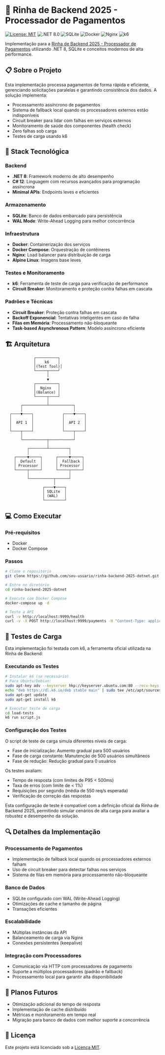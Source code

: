 # 💸 Rinha de Backend 2025 - Processador de Pagamentos

[![License: MIT](https://img.shields.io/badge/License-MIT-yellow.svg)](https://opensource.org/licenses/MIT)
![.NET 8.0](https://img.shields.io/badge/.NET-8.0-512BD4)
![SQLite](https://img.shields.io/badge/SQLite-003B57?logo=sqlite&logoColor=white)
![Docker](https://img.shields.io/badge/Docker-2496ED?logo=docker&logoColor=white)
![Nginx](https://img.shields.io/badge/Nginx-009639?logo=nginx&logoColor=white)
![k6](https://img.shields.io/badge/k6-7D64FF?logo=k6&logoColor=white)

Implementação para a [Rinha de Backend 2025 - Processador de Pagamentos](https://github.com/zanfranceschi/rinha-de-backend-2025) utilizando .NET 8, SQLite e conceitos modernos de alta performance.

## 📋 Sobre o Projeto

Esta implementação processa pagamentos de forma rápida e eficiente, gerenciando solicitações paralelas e garantindo consistência dos dados. A solução implementa:

- Processamento assíncrono de pagamentos
- Sistema de fallback local quando os processadores externos estão indisponíveis
- Circuit breaker para lidar com falhas em serviços externos
- Monitoramento de saúde dos componentes (health check)
- Zero falhas sob carga
- Testes de carga usando k6

## 🚀 Stack Tecnológica

### Backend
- **.NET 8**: Framework moderno de alto desempenho
- **C# 12**: Linguagem com recursos avançados para programação assíncrona
- **Minimal APIs**: Endpoints leves e eficientes

### Armazenamento
- **SQLite**: Banco de dados embarcado para persistência
- **WAL Mode**: Write-Ahead Logging para melhor concorrência

### Infraestrutura
- **Docker**: Containerização dos serviços
- **Docker Compose**: Orquestração de contêineres
- **Nginx**: Load balancer para distribuição de carga
- **Alpine Linux**: Imagens base leves

### Testes e Monitoramento
- **k6**: Ferramenta de teste de carga para verificação de performance
- **Circuit Breaker**: Monitoramento e proteção contra falhas em cascata

### Padrões e Técnicas
- **Circuit Breaker**: Proteção contra falhas em cascata
- **Backoff Exponencial**: Tentativas inteligentes em caso de falha
- **Filas em Memória**: Processamento não-bloqueante
- **Task-based Asynchronous Pattern**: Modelo assíncrono eficiente

## 🏗️ Arquitetura

```
             ┌──────────┐
             │    k6    │
             │(Test Tool)│
             └─────┬────┘
                   │
                   ▼
             ┌──────────┐
             │  Nginx   │
             │(Balance) │
             └─────┬────┘
                   │
       ┌───────────┴───────────┐
       │                       │
  ┌────▼────┐             ┌────▼────┐
  │         │             │         │
  │  API 1  │             │  API 2  │
  │         │             │         │
  └────┬────┘             └────┬────┘
       │                       │
       └───────────┬───────────┘
                   │
          ┌────────┴─────────┐
          │                  │
    ┌─────▼─────┐      ┌─────▼─────┐
    │  Default  │      │  Fallback │
    │ Processor │      │ Processor │
    └─────┬─────┘      └─────┬─────┘
          │                  │
          └───────────┬──────┘
                      │
                 ┌────▼────┐
                 │ SQLite  │
                 │ (WAL)   │
                 └─────────┘
```

## 💻 Como Executar

### Pré-requisitos
- Docker
- Docker Compose

### Passos
```bash
# Clone o repositório
git clone https://github.com/seu-usuario/rinha-backend-2025-dotnet.git

# Entre no diretório
cd rinha-backend-2025-dotnet

# Execute com Docker Compose
docker-compose up -d

# Teste a API
curl -v http://localhost:9999/health
curl -v -X POST http://localhost:9999/payments -H "Content-Type: application/json" -d '{"correlationId":"test-123","amount":100.00}'
```

## 🧪 Testes de Carga

Esta implementação foi testada com k6, a ferramenta oficial utilizada na Rinha de Backend:

### Executando os Testes
```bash
# Instalar k6 (se necessário)
# Para Ubuntu/Debian:
sudo apt-key adv --keyserver hkp://keyserver.ubuntu.com:80 --recv-keys C5AD17C747E3415A3642D57D77C6C491D6AC1D69
echo "deb https://dl.k6.io/deb stable main" | sudo tee /etc/apt/sources.list.d/k6.list
sudo apt-get update
sudo apt-get install k6

# Executar teste de carga
cd load-tests
k6 run script.js
```

### Configuração dos Testes

O script de teste de carga simula diferentes níveis de carga:
- Fase de inicialização: Aumento gradual para 500 usuários
- Fase de carga constante: Manutenção de 500 usuários simultâneos
- Fase de redução: Redução gradual para 0 usuários

Os testes avaliam:
- Tempo de resposta (com limites de P95 < 500ms)
- Taxa de erros (com limite de < 1%)
- Requisições por segundo (média de 550 req/s esperada)
- Verificação de correção das respostas

Esta configuração de teste é compatível com a definição oficial da Rinha de Backend 2025, permitindo simular cenários de alta carga para avaliar a robustez e desempenho da solução.

## 🔍 Detalhes da Implementação

### Processamento de Pagamentos
- Implementação de fallback local quando os processadores externos falham
- Uso de circuit breaker para detectar falhas nos serviços
- Sistema de filas em memória para processamento não-bloqueante

### Banco de Dados
- SQLite configurado com WAL (Write-Ahead Logging)
- Otimizações de cache e tamanho de página
- Transações eficientes

### Escalabilidade
- Múltiplas instâncias da API
- Balanceamento de carga via Nginx
- Conexões persistentes (keepalive)

### Integração com Processadores
- Comunicação via HTTP com processadores de pagamento
- Suporte a múltiplos processadores (padrão e fallback)
- Processamento local para garantir alta disponibilidade

## 📝 Planos Futuros

- Otimização adicional do tempo de resposta
- Implementação de cache distribuído
- Métricas e monitoramento em tempo real
- Migração para banco de dados com melhor suporte a concorrência

## 📜 Licença

Este projeto está licenciado sob a [Licença MIT](LICENSE).
